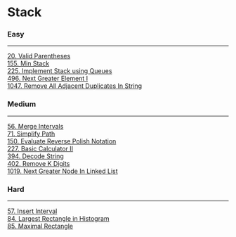 # Stack

### Easy
---
[20. Valid Parentheses](../solutions/0020-Valid%20Parentheses.md)</br>
[155. Min Stack](../solutions/0155-Min%20Stack.md)</br>
[225. Implement Stack using Queues](../solutions/0225-Implement%20Stack%20using%20Queues.md)</br>
[496. Next Greater Element I](../solutions/0496-Next%20Greater%20Element%20I.md)</br>
[1047. Remove All Adjacent Duplicates In String](../solutions/1047-Remove%20All%20Adjacent%20Duplicates%20In%20String.md)</br>

### Medium
---
[56. Merge Intervals](../solutions/0056-Merge%20Intervals.md)</br>
[71. Simplify Path](../solutions/0071-Simplify%20Path.md)</br>
[150. Evaluate Reverse Polish Notation](../solutions/0150-Evaluate%20Reverse%20Polish%20Notation.md)</br>
[227. Basic Calculator II](../solutions/0227-Basic%20Calculator%20II.md)</br>
[394. Decode String](../solutions/0394-Decode%20String.md)</br>
[402. Remove K Digits](../solutions/0402-Remove%20K%20Digits.md)</br>
[1019. Next Greater Node In Linked List](../solutions/1019-Next%20Greater%20Node%20In%20Linked%20List.md)</br>

### Hard
---
[57. Insert Interval](../solutions/0057-Insert%20Interval.md)</br>
[84. Largest Rectangle in Histogram](../solutions/0084-Largest%20Rectangle%20in%20Histograml.md)</br>
[85. Maximal Rectangle](../solutions/0085-Maximal%20Rectangle.md)</br>
